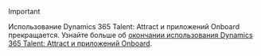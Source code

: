 > [!IMPORTANT]
> Использование Dynamics 365 Talent: Attract и приложений Onboard прекращается. Узнайте больше об [окончании использования Dynamics 365 Talent: Attract и приложений Onboard](https://community.dynamics.com/365/talent/b/dynamics365fortalent/posts/retiring-dynamics-365-talent-attract-and-onboard-apps).
